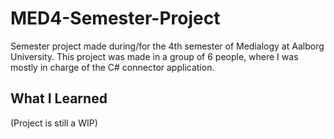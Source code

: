# MED4-Semester-Project
Semester project made during/for the 4th semester of Medialogy at Aalborg University.
This project was made in a group of 6 people, where I was mostly in charge of the C# connector application. 

## What I Learned
(Project is still a WIP)
